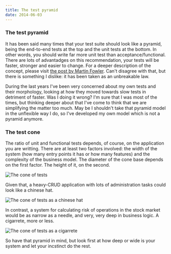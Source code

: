 ```yaml
---
title: The test pyramid
date: 2014-06-03
---
```



### The test pyramid

It has been said many times that your test suite should look like a pyramid, being the end-to-end tests at the top and the unit tests at the bottom. In other words, you should write far more unit test than acceptance/functional. There are lots of advantadges on this recommendation, your tests will be faster, stronger and easier to change. For a deeper description of the concept, please visit [the post by Martin Fowler](http://martinfowler.com/bliki/TestPyramid.html). Can't disagree with that, but there is something I dislike: it has been taken as an unbreakable law.


During the last years I've been very concerned about my own tests and their morphology, looking at how they moved towards slow tests in detriment of faster. Was I doing it wrong? I'm sure that I was most of the times, but thinking deeper about that I've come to think that we are simplifying the matter too much. May be I shouldn't take that pyramid model in the unflexible way I do, so I've developed my own model which is not a pyramid anymore.


### The test cone

The ratio of unit and functional tests depends, of course, on the application you are writting. There are at least two factors involved: the width of the system (how many entry points it has or how many features) and the complexity of the business model. The diameter of the cone base depends on the first factor. The height of it, on the second.

![The cone of tests](/images/pyramid_of_tests_06_2014/cone-resized.jpg)

Given that, a heavy-CRUD application with lots of administration tasks could look like a chinese hat.

![The cone of tests as a chinese hat](/images/pyramid_of_tests_06_2014/cone-wide-resized.jpg)

In contrast, a system for calculating risk of operations in the stock market would be as narrow as a needle, and very, very deep in business logic. A cigarrete, more or less.

![The cone of tests as a cigarrete](/images/pyramid_of_tests_06_2014/cone-narrow-resized.jpg)

So have that pyramid in mind, but look first at how deep or wide is your system and let your incstinct do the rest.
